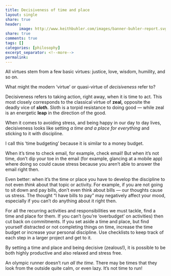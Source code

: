 ```yaml
--- 
title: Decisiveness of time and place
layout: single
share: true
header:
      image: http://www.keithbuhler.com/images/banner-buhler-report.svg
share: true
comments: true
tags: []
categories: [philosophy]
excerpt_separator: <!--more-->
permalink: 
---
```


All virtues stem from a few basic virtues: justice, love, wisdom, humility, and so on. 

What might the modern ‘virtue’ or quasi-virtue of *decisiveness* refer to? 

Decisiveness refers to taking action, right away, when it is time to act. This most closely corresponds to the classical virtue of ******zeal,****** opposite the deadly vice of *******sloth.******* Sloth is a torpid resistance to doing good — while zeal is an energetic ****leap**** in the direction of the good. 

When it comes to avoiding stress, and being happy in our day to day lives, decisiveness looks like setting *a time and a place for everything* and sticking to it with discipline. 

I call this ‘time budgeting’ because it is similar to a money budget. 

When it’s time to check email, for example, check email! But when it’s not time, don’t dip your toe in the email (for example, glancing at a mobile app) where doing so could cause stress because you aren’t able to answer the email right then. 

Even better: when it’s the time or place you have to develop the discipline to not even *think* about that topic or activity. For example, if you are not going to sit down and pay bills, don’t even think about bills — our thoughts cause us stress. The thought “I have bills to pay” may negatively affect your mood, especially if you can’t do anything about it right then. 

For all the recurring activities and responsibilities we must tackle, find a time and place for them. If you can’t (you’re ‘overbudget’ on activities) then cut back on commitments. If you set aside a time and place, but find yourself distracted or not completing things on time, increase the time budget or increase your personal discipline. Use checklists to keep track of each step in a larger project and get to it. 

By setting a time and place and being decisive (zealous!), it is possible to be both highly productive and also relaxed and stress free. 

An olympic runner doesn’t *run all the time.* There may be times that they look from the outside quite calm, or even lazy. It’s not time to run!